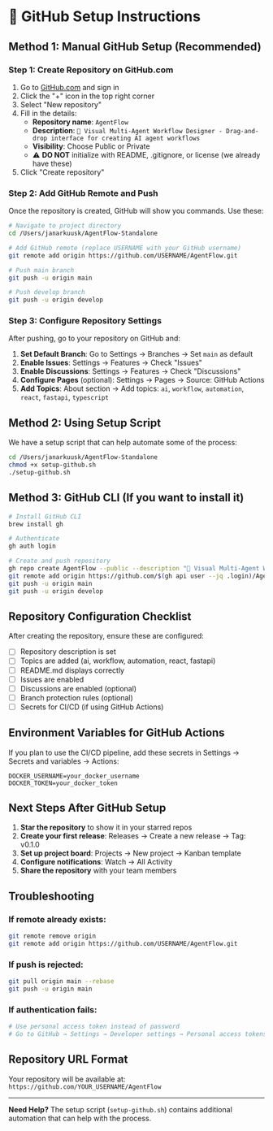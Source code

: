 # 🚀 GitHub Setup Instructions

## Method 1: Manual GitHub Setup (Recommended)

### Step 1: Create Repository on GitHub.com
1. Go to [GitHub.com](https://github.com) and sign in
2. Click the "+" icon in the top right corner
3. Select "New repository"
4. Fill in the details:
   - **Repository name**: `AgentFlow`
   - **Description**: `🤖 Visual Multi-Agent Workflow Designer - Drag-and-drop interface for creating AI agent workflows`
   - **Visibility**: Choose Public or Private
   - ⚠️ **DO NOT** initialize with README, .gitignore, or license (we already have these)
5. Click "Create repository"

### Step 2: Add GitHub Remote and Push
Once the repository is created, GitHub will show you commands. Use these:

```bash
# Navigate to project directory
cd /Users/janarkuusk/AgentFlow-Standalone

# Add GitHub remote (replace USERNAME with your GitHub username)
git remote add origin https://github.com/USERNAME/AgentFlow.git

# Push main branch
git push -u origin main

# Push develop branch
git push -u origin develop
```

### Step 3: Configure Repository Settings
After pushing, go to your repository on GitHub and:

1. **Set Default Branch**: Go to Settings → Branches → Set `main` as default
2. **Enable Issues**: Settings → Features → Check "Issues"
3. **Enable Discussions**: Settings → Features → Check "Discussions"
4. **Configure Pages** (optional): Settings → Pages → Source: GitHub Actions
5. **Add Topics**: About section → Add topics: `ai`, `workflow`, `automation`, `react`, `fastapi`, `typescript`

## Method 2: Using Setup Script

We have a setup script that can help automate some of the process:

```bash
cd /Users/janarkuusk/AgentFlow-Standalone
chmod +x setup-github.sh
./setup-github.sh
```

## Method 3: GitHub CLI (If you want to install it)

```bash
# Install GitHub CLI
brew install gh

# Authenticate
gh auth login

# Create and push repository
gh repo create AgentFlow --public --description "🤖 Visual Multi-Agent Workflow Designer"
git remote add origin https://github.com/$(gh api user --jq .login)/AgentFlow.git
git push -u origin main
git push -u origin develop
```

## Repository Configuration Checklist

After creating the repository, ensure these are configured:

- [ ] Repository description is set
- [ ] Topics are added (ai, workflow, automation, react, fastapi)
- [ ] README.md displays correctly
- [ ] Issues are enabled
- [ ] Discussions are enabled (optional)
- [ ] Branch protection rules (optional)
- [ ] Secrets for CI/CD (if using GitHub Actions)

## Environment Variables for GitHub Actions

If you plan to use the CI/CD pipeline, add these secrets in Settings → Secrets and variables → Actions:

```
DOCKER_USERNAME=your_docker_username
DOCKER_TOKEN=your_docker_token
```

## Next Steps After GitHub Setup

1. **Star the repository** to show it in your starred repos
2. **Create your first release**: Releases → Create a new release → Tag: v0.1.0
3. **Set up project board**: Projects → New project → Kanban template
4. **Configure notifications**: Watch → All Activity
5. **Share the repository** with your team members

## Troubleshooting

### If remote already exists:
```bash
git remote remove origin
git remote add origin https://github.com/USERNAME/AgentFlow.git
```

### If push is rejected:
```bash
git pull origin main --rebase
git push -u origin main
```

### If authentication fails:
```bash
# Use personal access token instead of password
# Go to GitHub → Settings → Developer settings → Personal access tokens
```

## Repository URL Format
Your repository will be available at:
`https://github.com/YOUR_USERNAME/AgentFlow`

---

**Need Help?** The setup script (`setup-github.sh`) contains additional automation that can help with the process.